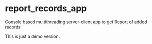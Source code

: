 # report_records_app
Console based multithreading server-client app to get Report of added records

This is just a demo version.
